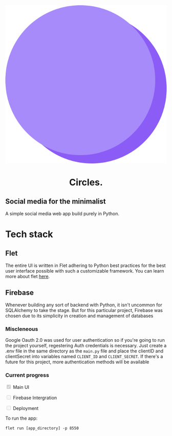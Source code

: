 <center><img src="src/assets/images/logo.svg" style="height:140;"><h1>Circles.</h1></center> 

## Social media for the minimalist
A simple social media web app build purely in Python.

# Tech stack
## Flet
The entire UI is written in Flet adhering to Python best practices for the best user interface possible with such a customizable framework. You can learn more about flet [here](https://flet.dev).

## Firebase
Whenever building any sort of backend with Python, it isn't uncommon for SQLAlchemy to take the stage. But for this particular project, Firebase was chosen due to its simplicity in creation and management of databases


### Miscleneous
Google Oauth 2.0 was used for user authentication so if you're going to run the project yourself, regestering Auth credentials is necessary. Just create a .env file in the same directory as the ```main.py``` file and place the clientID and clientSecret into variables named ```CLIENT_ID``` and ```CLIENT_SECRET```. If there's a future for this project, more authentication methods will be available

### Current progress
<input type="checkbox" disabled checked> Main UI

<input type="checkbox" disabled> Firebase Intergration

<input type="checkbox" disabled> Deployment

To run the app:
```
flet run [app_directory] -p 8550
```
<!-- TODO: The concept -->